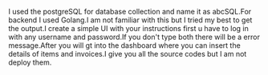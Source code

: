 I used the postgreSQL for database collection and name it as abcSQL.For backend I used Golang.I am not familiar with this but I tried my best to get the output.I create a simple UI with your instructions first u have to log in with any username and password.If you don't type both there will be a error message.After you will gt into the dashboard where you can insert the details of items and invoices.I give you all the source codes but I am not deploy them.
